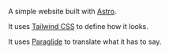 A simple website built with [Astro](https://astro.build).

It uses [Tailwind CSS](https://tailwindcss.com) to define how it looks.

It uses [Paraglide](https://inlang.com/m/gerre34r/library-inlang-paraglideJs) to translate what it has to say.
